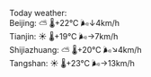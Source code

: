 Today weather:  
Beijing: ⛅️  🌡️+22°C 🌬️↓4km/h  
Tianjin: ☀️   🌡️+19°C 🌬️→7km/h  
Shijiazhuang: ⛅️  🌡️+20°C 🌬️↘4km/h  
Tangshan: ☀️   🌡️+23°C 🌬️→13km/h  
